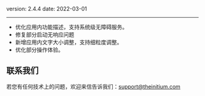 version: 2.4.4
date: 2022-03-01

---

- 优化应用内功能描述，支持系统级无障碍服务。
- 修复部分启动无响应问题
- 新增应用内文字大小调整，支持细粒度调整。
- 优化部分操作体验。

## 联系我们

若您有任何技术上的问题，欢迎来信告诉我们：[support@theinitium.com](mailto:support@theinitium.com)